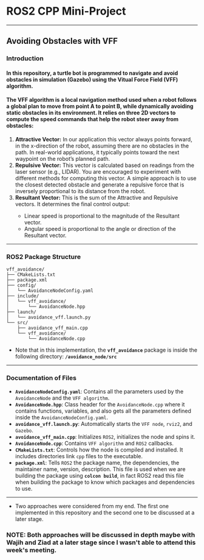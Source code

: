 <h1><b>ROS2 CPP Mini-Project</b></h1>

<hr>

<h2>Avoiding Obstacles with VFF</h2>
<h3>Introduction</h3>
<h4>In this repository, a turtle bot is programmed to navigate and avoid obstacles in simulation (Gazebo) using the <b>Vitual Force Field (VFF)</b> algorithm.</h4>
<h4>The VFF algorithm is a local navigation method used when a robot follows a global plan to move from point A to point B, while dynamically avoiding static obstacles in its environment. It relies on three 2D vectors to compute the speed commands that help the robot steer away from obstacles:</h4>
<ol>
<li><b>Attractive Vector:</b> In our application this vector always points forward, in the x-direction of the robot, assuming there are no obstacles in the path. In real-world applications, it typically points toward the next waypoint on the robot’s planned path.</li>
<li><b>Repulsive Vector:</b> This vector is calculated based on readings from the laser sensor (e.g., LIDAR). You are encouraged to experiment with different methods for computing this vector. A simple approach is to use the closest detected obstacle and generate a repulsive force that is inversely proportional to its distance from the robot.</li>
<li><b>Resultant Vector:</b> This is the sum of the Attractive and Repulsive vectors. It determines the final control output:</li>
<ul>
<li>Linear speed is proportional to the magnitude of the Resultant vector.</li>
<li>Angular speed is proportional to the angle or direction of the Resultant vector.</li>
</ul>
</ol>
<hr>
<h3>ROS2 Package Structure</h3>

```
vff_avoidance/
├── CMakeLists.txt
├── package.xml
├── config/
│   └── AvoidanceNodeConfig.yaml
├── include/
│   └── vff_avoidance/
│       └── AvoidanceNode.hpp
├── launch/
│   └── avoidance_vff.launch.py
└── src/
    ├── avoidance_vff_main.cpp
    └── vff_avoidance/
        └── AvoidanceNode.cpp
```


<ul><li>Note that in this implementation, the <b><code>vff_avoidance</code></b> package is inside the following directory: <b><code>/avoidance_node/src</code></b></li></ul>

<hr>

<h3>Documentation of Files</h3>
<ul>
<li><b><code>AvoidanceNodeConfig.yaml</code></b>: Contains all the parameters used by the <code>AvoidanceNode</code> and the <code>VFF algorithm</code>.</li>
<li><b><code>AvoidanceNode.hpp</code></b>: Class header for the <code>AvoidanceNode.cpp</code> where it contains functions, variables, and also gets all the parameters defined inside the <code>AvoidanceNodeConfig.yaml</code>.</li>
<li><b><code>avoidance_vff.launch.py</code></b>: Automatically starts the <code>VFF node</code>, <code>rviz2</code>, and <code>Gazebo</code>.</li>
<li><b><code>avoidance_vff_main.cpp</code></b>: Initializes <code>ROS2</code>, initializes the node and spins it.</li>
<li><b><code>AvoidanceNode.cpp</code></b>: Contains <code>VFF algorithm</code> and <code>ROS2</code> callbacks.</li>
<li><b><code>CMakeLists.txt</code></b>: Controls how the node is compiled and installed. It includes directories link <code>cpp</code> files to the executable.</li>
<li><b><code>package.xml</code></b>: Tells <code>ROS2</code> the package name, the dependencies, the maintainer name, version, description. This file is used when we are building the package using <b><code>colcon build</code></b>, in fact ROS2 read this file when building the package to know which packages and dependencies to use.</li>
</ul>

<hr>

<ul><li>Two approaches were considered from my end. The first one implemented in this repository and the second one to be discussed at a later stage.</li></ul>

<h3>NOTE: Both approaches will be discussed in depth maybe with Wajih and Ziad at a later stage since I wasn't able to attend this week's meeting.</h3>